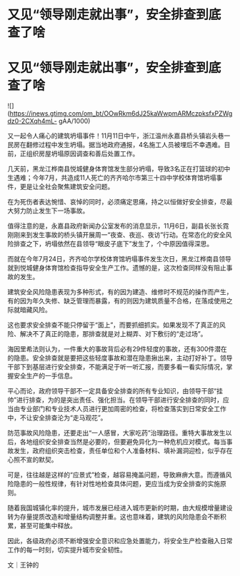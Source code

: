 # 又见“领导刚走就出事”，安全排查到底查了啥

# 又见“领导刚走就出事”，安全排查到底查了啥

![](https://inews.gtimg.com/om_bt/OOwRkm6dJ25kaWwpmARMczpksfxPZWgdz0-2CXqh4mL-
gAA/1000)

又一起令人痛心的建筑坍塌事件！11月11日中午，浙江温州永嘉县桥头镇岩头巷一民房在翻修过程中发生坍塌。据当地政府通报，4名施工人员被埋后不幸遇难。目前，正组织房屋坍塌原因调查和善后处置工作。

几天前，黑龙江桦南县悦城健身体育馆发生部分坍塌，导致3名正在打篮球的初中生遇难；今年7月，共造成11人死亡的齐齐哈尔市第三十四中学校体育馆坍塌事件，更是让全社会聚焦建筑安全问题。

在为死伤者表达惋惜、哀悼的同时，必须痛定思痛，持之以恒做好安全排查，尽最大努力防止发生下一场事故。

值得注意的是，永嘉县政府新闻办公室发布的消息显示，11月6日，副县长张长霓刚刚来到发生事故的桥头镇开展周一“夜查、夜巡、夜访”行动。在常态化的安全风险排查之下，坍塌依然在县领导“眼皮子底下”发生了，个中原因值得深思。

而就在今年7月24日，齐齐哈尔学校体育馆坍塌事件发生次日，黑龙江桦南县领导就到悦城健身体育馆检查指导安全生产工作。遗憾的是，这次检查同样没有阻止事故的发生。

建筑安全风险隐患表现为多种形式，有的因为建造、维修时不规范的操作而产生，有的因为年久失修、缺乏管理而暴露，有的则因为建筑质量不合格，在落成使用之际就暗藏风险。

这也要求安全排查不能只停留于“面上”，而要抓细抓实。如果发现不了真正的风险、解决不了真正的隐患，那排查就是对上糊弄、对下敷衍的“走过场”。

海因里希法则认为，一件重大的事故背后必有29件轻度的事故，还有300件潜在的隐患。安全排查就是要把这些轻度事故和潜在隐患揪出来，主动打好补丁。领导干部下到基层进行安全排查，不能满足于听一听汇报，而要多看一看实际情况，掌握安全生产的一手信息。

平心而论，政府领导干部不一定具备安全排查的所有专业知识，由领导干部“挂帅”进行排查，为的是突出责任、强化担当。在领导干部进行安全排查的同时，应当由专业部门和专业技术人员进行更加周密的检查，将检查落实到日常安全工作中，不让安全排查沦为“走马观花”。

防范事故风险隐患，还要走出“一人感冒，大家吃药”治理路径。重特大事故发生以后，各地组织安全排查当然是必要的，但要避免异化为一种危机应对模式。每当事故发生，政府组织突击检查，责任单位和个人准备材料、填补漏洞迎检，似乎存在心照不宣的默契。

可是，往往越是这样的“应景式”检查，越容易掩盖问题，导致麻痹大意。而遵循风险隐患的一般性规律，有针对性地检查具体问题，更应当成为安全排查的实施原则。

随着我国城镇化率的提升，城市发展已经进入城市更新的时期，由大规模增量建设转为存量提质改造和增量结构调整并重。这也意味着，建筑的风险隐患会不断积累，甚至可能集中释放。

因此，各级政府必须不断增强安全意识和应急处置能力，将安全生产检查融入日常工作的每一时刻，切实提升城市安全韧性。

文｜王钟的

